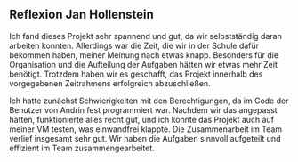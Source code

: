 ## Reflexion Jan Hollenstein

Ich fand dieses Projekt sehr spannend und gut, da wir selbstständig daran arbeiten konnten. Allerdings war die Zeit, die wir in der Schule dafür bekommen haben, meiner Meinung nach etwas knapp. Besonders für die Organisation und die Aufteilung der Aufgaben hätten wir etwas mehr Zeit benötigt. Trotzdem haben wir es geschafft, das Projekt innerhalb des vorgegebenen Zeitrahmens erfolgreich abzuschließen.

Ich hatte zunächst Schwierigkeiten mit den Berechtigungen, da im Code der Benutzer von Andrin fest programmiert war. Nachdem wir das angepasst hatten, funktionierte alles recht gut, und ich konnte das Projekt auch auf meiner VM testen, was einwandfrei klappte. Die Zusammenarbeit im Team verlief insgesamt sehr gut. Wir haben die Aufgaben sinnvoll aufgeteilt und effizient im Team zusammengearbeitet.
